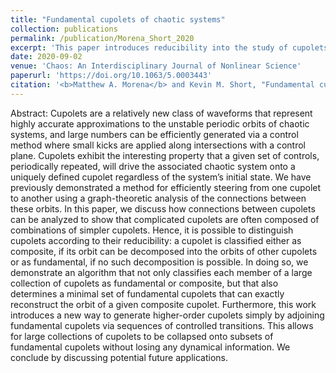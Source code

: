 ```yaml
---
title: "Fundamental cupolets of chaotic systems"
collection: publications
permalink: /publication/Morena_Short_2020
excerpt: 'This paper introduces reducibility into the study of cupolets and presents an algorithm that determines whether a cupolet can be decomposed into the orbits of simplier cupolets.'
date: 2020-09-02
venue: 'Chaos: An Interdisciplinary Journal of Nonlinear Science'
paperurl: 'https://doi.org/10.1063/5.0003443'
citation: '<b>Matthew A. Morena</b> and Kevin M. Short, "Fundamental cupolets of chaotic systems", Chaos 30(9), 093114 (2020)'
---
```

Abstract: Cupolets are a relatively new class of waveforms that represent highly accurate approximations to the unstable periodic orbits of chaotic systems, and large numbers can be efficiently generated via a control method where small kicks are applied along intersections with a control plane. Cupolets exhibit the interesting property that a given set of controls, periodically repeated, will drive the associated chaotic system onto a uniquely defined cupolet regardless of the system’s initial state. We have previously demonstrated a method for efficiently steering from one cupolet to another using a graph-theoretic analysis of the connections between these orbits. In this paper, we discuss how connections between cupolets can be analyzed to show that complicated cupolets are often composed of combinations of simpler cupolets. Hence, it is possible to distinguish cupolets according to their reducibility: a cupolet is classified either as composite, if its orbit can be decomposed into the orbits of other cupolets or as fundamental, if no such decomposition is possible. In doing so, we demonstrate an algorithm that not only classifies each member of a large collection of cupolets as fundamental or composite, but that also determines a minimal set of fundamental cupolets that can exactly reconstruct the orbit of a given composite cupolet. Furthermore, this work introduces a new way to generate higher-order cupolets simply by adjoining fundamental cupolets via sequences of controlled transitions. This allows for large collections of cupolets to be collapsed onto subsets of fundamental cupolets without losing any dynamical information. We conclude by discussing potential future applications.
